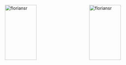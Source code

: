 <p>&nbsp;<img width="45%" height="180em" src="https://github-readme-stats.vercel.app/api/top-langs/?username=floriansr&layout=compact&hide=html,css&title_color=ffffff&icon_color=34abeb&text_color=daf7dc&bg_color=151515" alt="floriansr" data-canonical-src="https://github-readme-stats-eight-theta.vercel.app/api? ; theme=vue&amp;show_icons=true&amp;include_all_commits=true&amp;count_private=true">
  <img align="right" width="45%" height="180em" src="https://github-readme-stats.vercel.app/api?username=floriansr&show_icons=true&title_color=ffffff&icon_color=34abeb&text_color=daf7dc&bg_color=151515"" alt="floriansr" data-canonical-src="https://github-readme-stats-eight-theta.vercel.app/api/top-langs/;theme=vue&amp;layout=compact"></p>
